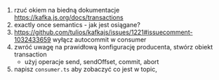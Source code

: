 1. rzuć okiem na biedną dokumentacje https://kafka.js.org/docs/transactions
2. exactly once semantics - jak jest osiągane?
3. https://github.com/tulios/kafkajs/issues/1221#issuecomment-1032433659 wyłącz autocommit w consumer
4. zwróć uwagę na prawidłową konfigurację producenta, stwórz obiekt transaction
    - użyj operacje send, sendOffset, commit, abort
5. napisz `consumer.ts` aby zobaczyć co jest w topic, 


